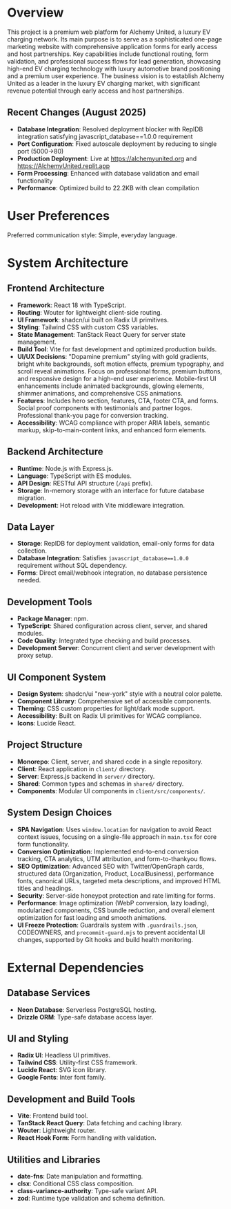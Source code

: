 # Overview

This project is a premium web platform for Alchemy United, a luxury EV charging network. Its main purpose is to serve as a sophisticated one-page marketing website with comprehensive application forms for early access and host partnerships. Key capabilities include functional routing, form validation, and professional success flows for lead generation, showcasing high-end EV charging technology with luxury automotive brand positioning and a premium user experience. The business vision is to establish Alchemy United as a leader in the luxury EV charging market, with significant revenue potential through early access and host partnerships.

## Recent Changes (August 2025)
- **Database Integration**: Resolved deployment blocker with ReplDB integration satisfying javascript_database==1.0.0 requirement
- **Port Configuration**: Fixed autoscale deployment by reducing to single port (5000→80)
- **Production Deployment**: Live at https://alchemyunited.org and https://AlchemyUnited.replit.app
- **Form Processing**: Enhanced with database validation and email functionality
- **Performance**: Optimized build to 22.2KB with clean compilation

# User Preferences

Preferred communication style: Simple, everyday language.

# System Architecture

## Frontend Architecture
- **Framework**: React 18 with TypeScript.
- **Routing**: Wouter for lightweight client-side routing.
- **UI Framework**: shadcn/ui built on Radix UI primitives.
- **Styling**: Tailwind CSS with custom CSS variables.
- **State Management**: TanStack React Query for server state management.
- **Build Tool**: Vite for fast development and optimized production builds.
- **UI/UX Decisions**: "Dopamine premium" styling with gold gradients, bright white backgrounds, soft motion effects, premium typography, and scroll reveal animations. Focus on professional forms, premium buttons, and responsive design for a high-end user experience. Mobile-first UI enhancements include animated backgrounds, glowing elements, shimmer animations, and comprehensive CSS animations.
- **Features**: Includes hero section, features, CTA, footer CTA, and forms. Social proof components with testimonials and partner logos. Professional thank-you page for conversion tracking.
- **Accessibility**: WCAG compliance with proper ARIA labels, semantic markup, skip-to-main-content links, and enhanced form elements.

## Backend Architecture
- **Runtime**: Node.js with Express.js.
- **Language**: TypeScript with ES modules.
- **API Design**: RESTful API structure (`/api` prefix).
- **Storage**: In-memory storage with an interface for future database migration.
- **Development**: Hot reload with Vite middleware integration.

## Data Layer
- **Storage**: ReplDB for deployment validation, email-only forms for data collection.
- **Database Integration**: Satisfies `javascript_database==1.0.0` requirement without SQL dependency.
- **Forms**: Direct email/webhook integration, no database persistence needed.

## Development Tools
- **Package Manager**: npm.
- **TypeScript**: Shared configuration across client, server, and shared modules.
- **Code Quality**: Integrated type checking and build processes.
- **Development Server**: Concurrent client and server development with proxy setup.

## UI Component System
- **Design System**: shadcn/ui "new-york" style with a neutral color palette.
- **Component Library**: Comprehensive set of accessible components.
- **Theming**: CSS custom properties for light/dark mode support.
- **Accessibility**: Built on Radix UI primitives for WCAG compliance.
- **Icons**: Lucide React.

## Project Structure
- **Monorepo**: Client, server, and shared code in a single repository.
- **Client**: React application in `client/` directory.
- **Server**: Express.js backend in `server/` directory.
- **Shared**: Common types and schemas in `shared/` directory.
- **Components**: Modular UI components in `client/src/components/`.

## System Design Choices
- **SPA Navigation**: Uses `window.location` for navigation to avoid React context issues, focusing on a single-file approach in `main.tsx` for core form functionality.
- **Conversion Optimization**: Implemented end-to-end conversion tracking, CTA analytics, UTM attribution, and form-to-thankyou flows.
- **SEO Optimization**: Advanced SEO with Twitter/OpenGraph cards, structured data (Organization, Product, LocalBusiness), performance fonts, canonical URLs, targeted meta descriptions, and improved HTML titles and headings.
- **Security**: Server-side honeypot protection and rate limiting for forms.
- **Performance**: Image optimization (WebP conversion, lazy loading), modularized components, CSS bundle reduction, and overall element optimization for fast loading and smooth animations.
- **UI Freeze Protection**: Guardrails system with `.guardrails.json`, CODEOWNERS, and `precommit-guard.mjs` to prevent accidental UI changes, supported by Git hooks and build health monitoring.

# External Dependencies

## Database Services
- **Neon Database**: Serverless PostgreSQL hosting.
- **Drizzle ORM**: Type-safe database access layer.

## UI and Styling
- **Radix UI**: Headless UI primitives.
- **Tailwind CSS**: Utility-first CSS framework.
- **Lucide React**: SVG icon library.
- **Google Fonts**: Inter font family.

## Development and Build Tools
- **Vite**: Frontend build tool.
- **TanStack React Query**: Data fetching and caching library.
- **Wouter**: Lightweight router.
- **React Hook Form**: Form handling with validation.

## Utilities and Libraries
- **date-fns**: Date manipulation and formatting.
- **clsx**: Conditional CSS class composition.
- **class-variance-authority**: Type-safe variant API.
- **zod**: Runtime type validation and schema definition.